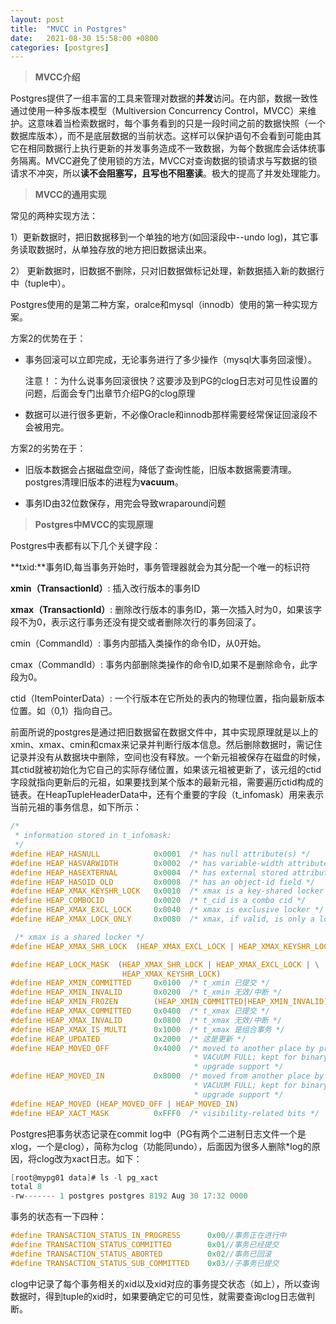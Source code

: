 ```yaml
---
layout:	post
title:	"MVCC in Postgres"
date:	2021-08-30 15:58:00 +0800
categories:	[postgres]
---
```


> **MVCC介绍**

Postgres提供了一组丰富的工具来管理对数据的**并发**访问。在内部，数据一致性通过使用一种多版本模型（Multiversion Concurrency Control，MVCC）来维护。这意味着当检索数据时，每个事务看到的只是一段时间之前的数据快照（一个数据库版本），而不是底层数据的当前状态。这样可以保护语句不会看到可能由其它在相同数据行上执行更新的并发事务造成不一致数据，为每个数据库会话体统事务隔离。MVCC避免了使用锁的方法，MVCC对查询数据的锁请求与写数据的锁请求不冲突，所以**读不会阻塞写，且写也不阻塞读**。极大的提高了并发处理能力。

> **MVCC的通用实现**

常见的两种实现方法：

1）更新数据时，把旧数据移到一个单独的地方(如回滚段中--undo log)，其它事务读取数据时，从单独存放的地方把旧数据读出来。

2） 更新数据时，旧数据不删除，只对旧数据做标记处理，新数据插入新的数据行中（tuple中）。

Postgres使用的是第二种方案，oralce和mysql（innodb）使用的第一种实现方案。

方案2的优势在于：

- 事务回滚可以立即完成，无论事务进行了多少操作（mysql大事务回滚慢）。

  注意！：为什么说事务回滚很快？这要涉及到PG的clog日志对可见性设置的问题，后面会专门出章节介绍PG的clog原理

- 数据可以进行很多更新，不必像Oracle和innodb那样需要经常保证回滚段不会被用完。

方案2的劣势在于：

- 旧版本数据会占据磁盘空间，降低了查询性能，旧版本数据需要清理。postgres清理旧版本的进程为**vacuum**。

- 事务ID由32位数保存，用完会导致wraparound问题 

  

> **Postgres中MVCC的实现原理**

Postgres中表都有以下几个关键字段：

**txid:**事务ID,每当事务开始时，事务管理器就会为其分配一个唯一的标识符

**xmin（TransactionId）**: 插入改行版本的事务ID

**xmax（TransactionId）**: 删除改行版本的事务ID，第一次插入时为0，如果该字段不为0，表示这行事务还没有提交或者删除次行的事务回滚了。

cmin（CommandId）: 事务内部插入类操作的命令ID，从0开始。

cmax（CommandId）: 事务内部删除类操作的命令ID,如果不是删除命令，此字段为0。

ctid（ItemPointerData）: 一个行版本在它所处的表内的物理位置，指向最新版本位置。如（0,1）指向自己。

前面所说的postgres是通过把旧数据留在数据文件中，其中实现原理就是以上的xmin、xmax、cmin和cmax来记录并判断行版本信息。然后删除数据时，需记住记录并没有从数据块中删除，空间也没有释放。一个新元祖被保存在磁盘的时候，其ctid就被初始化为它自己的实际存储位置，如果该元祖被更新了，该元组的ctid字段就指向更新后的元祖，如果要找到某个版本的最新元祖，需要遍历ctid构成的链表。在HeapTupleHeaderData中，还有个重要的字段（t_infomask）用来表示当前元祖的事务信息，如下所示：

```c
/*
 * information stored in t_infomask:
 */
#define HEAP_HASNULL			0x0001	/* has null attribute(s) */
#define HEAP_HASVARWIDTH		0x0002	/* has variable-width attribute(s) */
#define HEAP_HASEXTERNAL		0x0004	/* has external stored attribute(s) */
#define HEAP_HASOID_OLD			0x0008	/* has an object-id field */
#define HEAP_XMAX_KEYSHR_LOCK	0x0010	/* xmax is a key-shared locker */
#define HEAP_COMBOCID			0x0020	/* t_cid is a combo cid */
#define HEAP_XMAX_EXCL_LOCK		0x0040	/* xmax is exclusive locker */
#define HEAP_XMAX_LOCK_ONLY		0x0080	/* xmax, if valid, is only a locker */

 /* xmax is a shared locker */
#define HEAP_XMAX_SHR_LOCK	(HEAP_XMAX_EXCL_LOCK | HEAP_XMAX_KEYSHR_LOCK)

#define HEAP_LOCK_MASK	(HEAP_XMAX_SHR_LOCK | HEAP_XMAX_EXCL_LOCK | \
						 HEAP_XMAX_KEYSHR_LOCK)
#define HEAP_XMIN_COMMITTED		0x0100	/* t_xmin 已提交 */
#define HEAP_XMIN_INVALID		0x0200	/* t_xmin 无效/中断 */
#define HEAP_XMIN_FROZEN		(HEAP_XMIN_COMMITTED|HEAP_XMIN_INVALID)
#define HEAP_XMAX_COMMITTED		0x0400	/* t_xmax 已提交 */
#define HEAP_XMAX_INVALID		0x0800	/* t_xmax 无效/中断 */
#define HEAP_XMAX_IS_MULTI		0x1000	/* t_xmax 是组合事务 */
#define HEAP_UPDATED			0x2000	/* 这是更新 */
#define HEAP_MOVED_OFF			0x4000	/* moved to another place by pre-9.0
										 * VACUUM FULL; kept for binary
										 * upgrade support */
#define HEAP_MOVED_IN			0x8000	/* moved from another place by pre-9.0
										 * VACUUM FULL; kept for binary
										 * upgrade support */
#define HEAP_MOVED (HEAP_MOVED_OFF | HEAP_MOVED_IN)
#define HEAP_XACT_MASK			0xFFF0	/* visibility-related bits */
```



Postgres把事务状态记录在commit log中（PG有两个二进制日志文件一个是xlog，一个是clog），简称为clog（功能同undo），后面因为很多人删除*log的原因，将clog改为xact日志。如下：

```c
[root@mypg01 data]# ls -l pg_xact
total 8
-rw------- 1 postgres postgres 8192 Aug 30 17:32 0000
```

事务的状态有一下四种：

```c
#define TRANSACTION_STATUS_IN_PROGRESS		0x00//事务正在进行中
#define TRANSACTION_STATUS_COMMITTED		0x01//事务已经提交
#define TRANSACTION_STATUS_ABORTED			0x02//事务已回滚
#define TRANSACTION_STATUS_SUB_COMMITTED	0x03//子事务已提交
```

clog中记录了每个事务相关的xid以及xid对应的事务提交状态（如上），所以查询数据时，得到tuple的xid时，如果要确定它的可见性，就需要查询clog日志做判断。

